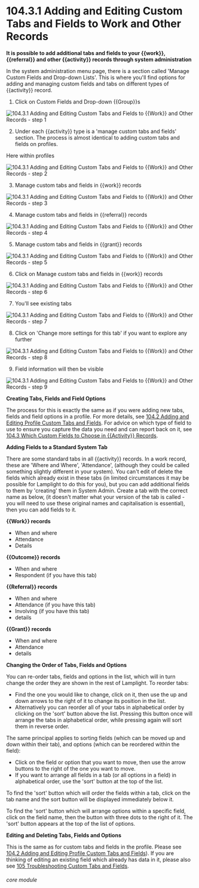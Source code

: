 # 104.3.1 Adding and Editing Custom Tabs and Fields to Work and Other Records

**It is possible to add additional tabs and fields to your {{work}}, {{referral}} and other {{activity}} records through system administration**

In the system administration menu page, there is a section called 'Manage Custom Fields and Drop-down Lists'. This is where you'll find options for adding and managing custom fields and tabs on different types of {{activity}} record.

1. Click on Custom Fields and Drop-down {{Group}}s

![104.3.1 Adding and Editing Custom Tabs and Fields to {{Work}} and Other Records - step 1](104.3.1_Adding_and_Editing_Custom_Tabs_and_Fields_to_Work_and_Other_Records_im_1.png)

2. Under each {{activity}} type is a &#039;manage custom tabs and fields&#039; section. The process is almost identical to adding custom tabs and fields on profiles.

Here within profiles

![104.3.1 Adding and Editing Custom Tabs and Fields to {{Work}} and Other Records - step 2](104.3.1_Adding_and_Editing_Custom_Tabs_and_Fields_to_Work_and_Other_Records_im_2.png)

3. Manage custom tabs and fields in {{work}} records

![104.3.1 Adding and Editing Custom Tabs and Fields to {{Work}} and Other Records - step 3](104.3.1_Adding_and_Editing_Custom_Tabs_and_Fields_to_Work_and_Other_Records_im_3.png)

4. Manage custom tabs and fields in {{referral}} records

![104.3.1 Adding and Editing Custom Tabs and Fields to {{Work}} and Other Records - step 4](104.3.1_Adding_and_Editing_Custom_Tabs_and_Fields_to_Work_and_Other_Records_im_4.png)

5. Manage custom tabs and fields in {{grant}} records

![104.3.1 Adding and Editing Custom Tabs and Fields to {{Work}} and Other Records - step 5](104.3.1_Adding_and_Editing_Custom_Tabs_and_Fields_to_Work_and_Other_Records_im_5.png)

6. Click on Manage custom tabs and fields in {{work}} records

![104.3.1 Adding and Editing Custom Tabs and Fields to {{Work}} and Other Records - step 6](104.3.1_Adding_and_Editing_Custom_Tabs_and_Fields_to_Work_and_Other_Records_im_6.png)

7. You&#039;ll see existing tabs

![104.3.1 Adding and Editing Custom Tabs and Fields to {{Work}} and Other Records - step 7](104.3.1_Adding_and_Editing_Custom_Tabs_and_Fields_to_Work_and_Other_Records_im_7.png)

8. Click on &#039;Change more settings for this tab&#039; if you want to explore any further

![104.3.1 Adding and Editing Custom Tabs and Fields to {{Work}} and Other Records - step 8](104.3.1_Adding_and_Editing_Custom_Tabs_and_Fields_to_Work_and_Other_Records_im_8.png)

9. Field information will then be visible

![104.3.1 Adding and Editing Custom Tabs and Fields to {{Work}} and Other Records - step 9](104.3.1_Adding_and_Editing_Custom_Tabs_and_Fields_to_Work_and_Other_Records_im_9.png)

**Creating Tabs, Fields and Field Options**

The process for this is exactly the same as if you were adding new tabs, fields and field options in a profile. For more details, see [104.2 Adding and Editing Profile Custom Tabs and Fields](/help/index/p/104.2). For advice on which type of field to use to ensure you capture the data you need and can report back on it, see [104.3 Which Custom Fields to Choose in {{Activity}} Records](/help/index/p/104.3).

**Adding Fields to a Standard System Tab**

There are some standard tabs in all {{activity}} records. In a work record, these are 'Where and Where', 'Attendance', (although they could be called something slightly different in your system). You can't edit of delete the fields which already exist in these tabs (in limited circumstances it may be possible for Lamplight to do this for you), but you can add additional fields to them by 'creating' them in System Admin.  Create a tab with the correct name as below, (it doesn't matter what your version of the tab is called - you will need to use these original names and capitalisation is essential), then you can add fields to it.

**{{Work}} records**

- When and where
- Attendance
- Details

**{{Outcome}} records**

- When and where
- Respondent (if you have this tab)

**{{Referral}} records**

- When and where
- Attendance (if you have this tab)
- Involving (if you have this tab)
- details

**{{Grant}} records**

- When and where
- Attendance
- details

**Changing the Order of Tabs, Fields and Options**

You can re-order tabs, fields and options in the list, which will in turn change the order they are shown in the rest of Lamplight. To reorder tabs: 

- Find the one you would like to change, click on it, then use the up and down arrows to the right of it to change its position in the list. 
- Alternatively you can reorder all of your tabs in alphabetical order by clicking on the 'sort' button above the list. Pressing this button once will arrange the tabs in alphabetical order, while pressing again will sort them in reverse order.

The same principal applies to sorting fields (which can be moved up and down within their tab), and options (which can be reordered within the field):

- Click on the field or option that you  want to move, then use the arrow buttons to the right of the one you want to move. 
- If you want to arrange all fields in a tab (or all options in a field) in alphabetical order, use the 'sort' button at the top of the list.

To find the 'sort' button which will order the fields within a tab, click on the tab name and the sort button will be displayed immediately below it. 

To find the 'sort' button which will arrange options within a specific field, click on the field name, then the button with three dots to the right of it. The 'sort' button appears at the top of the list of options.

**Editing and Deleting Tabs, Fields and Options**

This is the same as for custom tabs and fields in the profile. Please see [104.2 Adding and Editing Profile Custom Tabs and Fields](/help/index/p/104.2)). If you are thinking of editing an existing field which already has data in it, please also see [105 Troubleshooting Custom Tabs and Fields](/help/index/p/105).

###### core module
